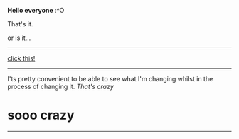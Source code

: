 **Hello everyone** :^O

That's it.

or is it...

---

[click this!](https://katrinado.github.io/cse15l-lab-reports/blink.html)

---

I'ts pretty convenient to be able to see what I'm changing whilst in the process of changing it. *That's crazy*

# sooo crazy

---